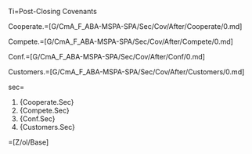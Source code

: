 Ti=Post-Closing Covenants

Cooperate.=[G/CmA_F_ABA-MSPA-SPA/Sec/Cov/After/Cooperate/0.md]

Compete.=[G/CmA_F_ABA-MSPA-SPA/Sec/Cov/After/Compete/0.md]

Conf.=[G/CmA_F_ABA-MSPA-SPA/Sec/Cov/After/Conf/0.md]

Customers.=[G/CmA_F_ABA-MSPA-SPA/Sec/Cov/After/Customers/0.md]

sec=<ol><li>{Cooperate.Sec}<li>{Compete.Sec}<li>{Conf.Sec}<li>{Customers.Sec}</ol>

=[Z/ol/Base]
